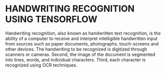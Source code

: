 # HANDWRITING RECOGNITION USING TENSORFLOW 
Handwriting recognition, also known as handwritten text recognition, is the ability of a computer to receive and interpret intelligible handwritten input from sources such as paper documents, photographs, touch-screens and other devices. 
The handwriting to be recognized is digitized through scanners or cameras.
Second, the image of the document is segmented into lines, words, and individual characters. Third, each character is recognized using OCR techniques.
